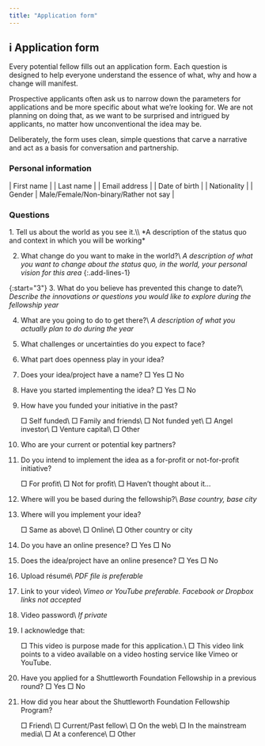 ```yaml
---
title: "Application form"
---
```


## **i** Application form

Every potential fellow fills out an application form. Each question is designed to help everyone understand the essence of what, why and how a change will manifest.

Prospective applicants often ask us to narrow down the parameters for applications and be more specific about what we’re looking for. We are not planning on doing that, as we want to be surprised and intrigued by applicants, no matter how unconventional the idea may be.

Deliberately, the form uses clean, simple questions that carve a narrative and act as a basis for conversation and partnership.

### Personal information

| First name |
| Last name |
| Email address |
| Date of birth |
| Nationality |
| Gender | Male/Female/Non-binary/Rather not say |

### Questions

<div class="form-questions" markdown="1">
1. Tell us about the world as you see it.\\
*A description of the status quo and context in which you will be working*

2. What change do you want to make in the world?\\
*A description of what you want to change about the status quo, in the world, your personal vision for this area*
{:.add-lines-1}

{:start="3"}
3. What do you believe has prevented this change to date?\\
*Describe the innovations or questions you would like to explore during the fellowship year*

4. What are you going to do to get there?\\
*A description of what you actually plan to do during the year*

5. What challenges or uncertainties do you expect to face?

6. What part does openness play in your idea?

7. Does your idea/project have a name? □&nbsp;Yes □&nbsp;No

8. Have you started implementing the idea? □&nbsp;Yes □&nbsp;No

9. How have you funded your initiative in the past?

   □ Self funded\\
   □ Family and friends\\
   □ Not funded yet\\
   □ Angel investor\\
   □ Venture capital\\
   □ Other

10. Who are your current or potential key partners?

11. Do you intend to implement the idea as a for-profit or not-for-profit initiative?

    □ For profit\\
    □ Not for profit\\
    □ Haven’t thought about it…

12. Where will you be based during the fellowship?\\
*Base country, base city*

13. Where will you implement your idea?

    □ Same as above\\
    □ Online\\
    □ Other country or city

14. Do you have an online presence? □&nbsp;Yes □&nbsp;No

15. Does the idea/project have an online presence? □&nbsp;Yes □&nbsp;No

16. Upload résumé\\
*PDF file is preferable*

17. Link to your video\\
*Vimeo or YouTube preferable. Facebook or Dropbox links not accepted*

18. Video password\\
*If private*

19. I acknowledge that:

    □ This video is purpose made for this application.\\
    □ This video link points to a video available on a video hosting service like Vimeo or YouTube.

20. Have you applied for a Shuttleworth Foundation Fellowship in a previous round? □&nbsp;Yes □&nbsp;No

21. How did you hear about the Shuttleworth Foundation Fellowship Program?

    □ Friend\\
    □ Current/Past fellow\\
    □ On the web\\
    □ In the mainstream media\\
    □ At a conference\\
    □ Other
</div>